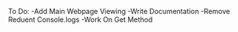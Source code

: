 To Do:
-Add Main Webpage Viewing
-Write Documentation
-Remove Reduent Console.logs
-Work On Get Method
